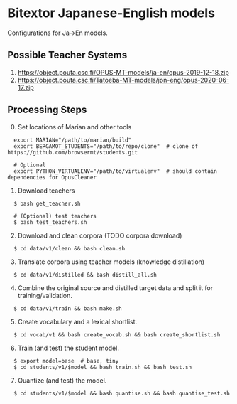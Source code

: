 # Bitextor Japanese-English models

Configurations for Ja→En models.

## Possible Teacher Systems

  1. https://object.pouta.csc.fi/OPUS-MT-models/ja-en/opus-2019-12-18.zip
  2. https://object.pouta.csc.fi/Tatoeba-MT-models/jpn-eng/opus-2020-06-17.zip

## Processing Steps

  0. Set locations of Marian and other tools
  ```
    export MARIAN="/path/to/marian/build"
    export BERGAMOT_STUDENTS="/path/to/repo/clone"  # clone of https://github.com/browsermt/students.git

    # Optional
    export PYTHON_VIRTUALENV="/path/to/virtualenv"  # should contain dependencies for OpusCleaner

  ```

  1. Download teachers
  ```
    $ bash get_teacher.sh

    # (Optional) test teachers
    $ bash test_teachers.sh
  ```

  2. Download and clean corpora (TODO corpora download)
  ```
    $ cd data/v1/clean && bash clean.sh
  ```

  3. Translate corpora using teacher models (knowledge distillation)
  ```
    $ cd data/v1/distilled && bash distill_all.sh
  ```

  4. Combine the original source and distilled target data and split it for training/validation.
  ```
    $ cd data/v1/train && bash make.sh
  ```

  5. Create vocabulary and a lexical shortlist.
  ```
    $ cd vocab/v1 && bash create_vocab.sh && bash create_shortlist.sh
  ```

  6. Train (and test) the student model.
  ```
    $ export model=base  # base, tiny
    $ cd students/v1/$model && bash train.sh && bash test.sh
  ```

  7. Quantize (and test) the model.
  ```
    $ cd students/v1/$model && bash quantise.sh && bash quantise_test.sh
  ```
